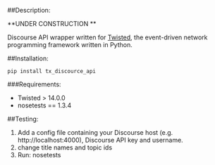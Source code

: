 ##Description:

**UNDER CONSTRUCTION **

Discourse API wrapper written for [Twisted](https://twistedmatrix.com/trac/), the event-driven network programming framework written in Python.

##Installation:

	pip install tx_discource_api

###Requirements:
 - Twisted > 14.0.0
 - nosetests == 1.3.4

##Testing:
 1. Add a config file containing your Discourse host (e.g. http://localhost:4000), Discourse API key and username.
 2. change title names and topic ids
 3. Run:
 	nosetests 